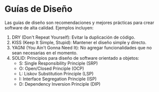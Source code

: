 # Guías de Diseño
Las guías de diseño son recomendaciones y mejores prácticas para crear software de alta calidad. Ejemplos incluyen:

1. DRY (Don't Repeat Yourself): Evitar la duplicación de código.
2. KISS (Keep It Simple, Stupid): Mantener el diseño simple y directo.
3. YAGNI (You Ain't Gonna Need It): No agregar funcionalidades que no sean necesarias en el momento.
4. SOLID: Principios para diseño de software orientado a objetos:
    * S: Single Responsibility Principle (SRP)
    * O: Open/Closed Principle (OCP)
    * L: Liskov Substitution Principle (LSP)
    * I: Interface Segregation Principle (ISP)
    * D: Dependency Inversion Principle (DIP)